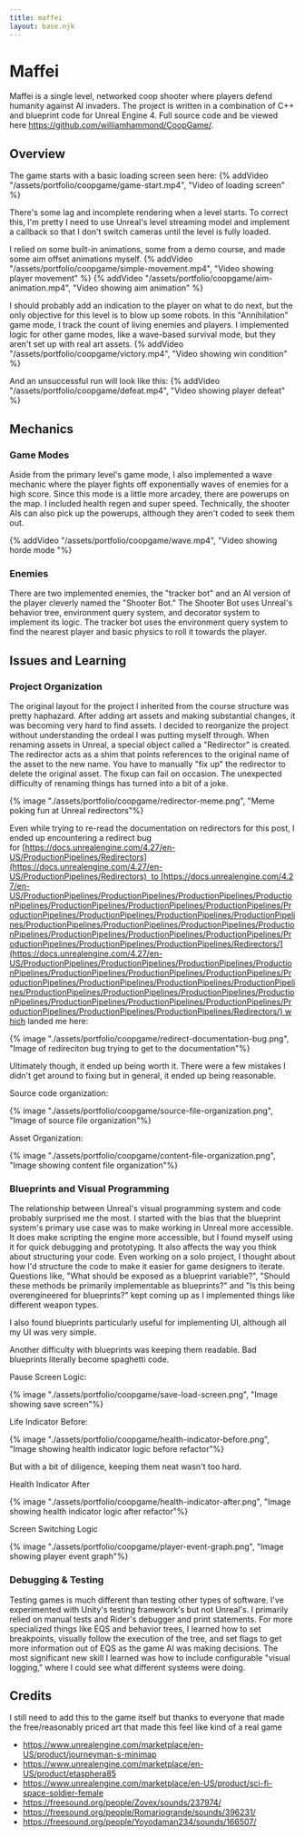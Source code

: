 ```yaml
---
title: maffei
layout: base.njk
---
```


# Maffei

Maffei is a single level, networked coop shooter where players defend humanity against AI invaders.
The project is written in a combination of C++ and blueprint code for Unreal Engine 4.
Full source code and be viewed here https://github.com/williamhammond/CoopGame/.

## Overview

The game starts with a basic loading screen seen here:
{% addVideo "/assets/portfolio/coopgame/game-start.mp4", "Video of loading screen"  %}

There's some lag and incomplete rendering when a level starts.
To correct this, I'm pretty I need to use Unreal's level streaming model and implement a callback so that I don't switch cameras until the level is fully loaded.

I relied on some built-in animations, some from a demo course, and made some aim offset animations myself.
{% addVideo "/assets/portfolio/coopgame/simple-movement.mp4", "Video showing player movement" %}
{% addVideo "/assets/portfolio/coopgame/aim-animation.mp4", "Video showing aim animation" %}

I should probably add an indication to the player on what to do next, but the only objective for this level is to blow up some robots.
In this "Annihilation" game mode, I track the count of living enemies and players.
I implemented logic for other game modes, like a wave-based survival mode, but they aren't set up with real art assets.
{% addVideo "/assets/portfolio/coopgame/victory.mp4", "Video showing win condition" %}

And an unsuccessful run will look like this:
{% addVideo "/assets/portfolio/coopgame/defeat.mp4", "Video showing player defeat" %}

## Mechanics

### **Game Modes**

Aside from the primary level's game mode, I also implemented a wave mechanic where the player fights off exponentially waves of enemies for a high score.
Since this mode is a little more arcadey, there are powerups on the map.
I included health regen and super speed.
Technically, the shooter AIs can also pick up the powerups, although they aren't coded to seek them out.

{% addVideo "/assets/portfolio/coopgame/wave.mp4", "Video showing horde mode "%}

### Enemies

There are two implemented enemies, the "tracker bot" and an AI version of the player cleverly named the "Shooter Bot."
The Shooter Bot uses Unreal's behavior tree, environment query system, and decorator system to implement its logic.
The tracker bot uses the environment query system to find the nearest player and basic physics to roll it towards the player.

## Issues and Learning

### **Project Organization**

The original layout for the project I inherited from the course structure was pretty haphazard.
After adding art assets and making substantial changes, it was becoming very hard to find assets.
I decided to reorganize the project without understanding the ordeal I was putting myself through.
When renaming assets in Unreal, a special object called a "Redirector" is created.
The redirector acts as a shim that points references to the original name of the asset to the new name.
You have to manually "fix up" the redirector to delete the original asset.
The fixup can fail on occasion. The unexpected difficulty of renaming things has turned into a bit of a joke.

{% image "./assets/portfolio/coopgame/redirector-meme.png", "Meme poking fun at Unreal redirectors"%}


Even while trying to re-read the documentation on redirectors for this post, I ended up encountering a redirect bug for [https://docs.unrealengine.com/4.27/en-US/ProductionPipelines/Redirectors](https://docs.unrealengine.com/4.27/en-US/ProductionPipelines/Redirectors)  to [https://docs.unrealengine.com/4.27/en-US/ProductionPipelines/ProductionPipelines/ProductionPipelines/ProductionPipelines/ProductionPipelines/ProductionPipelines/ProductionPipelines/ProductionPipelines/ProductionPipelines/ProductionPipelines/ProductionPipelines/ProductionPipelines/ProductionPipelines/ProductionPipelines/ProductionPipelines/ProductionPipelines/ProductionPipelines/ProductionPipelines/ProductionPipelines/ProductionPipelines/ProductionPipelines/Redirectors/](https://docs.unrealengine.com/4.27/en-US/ProductionPipelines/ProductionPipelines/ProductionPipelines/ProductionPipelines/ProductionPipelines/ProductionPipelines/ProductionPipelines/ProductionPipelines/ProductionPipelines/ProductionPipelines/ProductionPipelines/ProductionPipelines/ProductionPipelines/ProductionPipelines/ProductionPipelines/ProductionPipelines/ProductionPipelines/ProductionPipelines/ProductionPipelines/ProductionPipelines/ProductionPipelines/Redirectors/) which landed me here:

{% image "./assets/portfolio/coopgame/redirect-documentation-bug.png", "Image of redireciton bug trying to get to the documentation"%}

Ultimately though, it ended up being worth it.
There were a few mistakes I didn't get around to fixing but in general, it ended up being reasonable.

Source code organization:

{% image "./assets/portfolio/coopgame/source-file-organization.png", "Image of source file organization"%}

Asset Organization:

{% image "./assets/portfolio/coopgame/content-file-organization.png", "Image showing content file organization"%}

### Blueprints and Visual Programming

The relationship between Unreal's visual programming system and code probably surprised me the most.
I started with the bias that the blueprint system's primary use case was to make working in Unreal more accessible.
It does make scripting the engine more accessible, but I found myself using it for quick debugging and prototyping.
It also affects the way you think about structuring your code.
Even working on a solo project, I thought about how I'd structure the code to make it easier for game designers to iterate.
Questions like, "What should be exposed as a blueprint variable?", "Should these methods be primarily implementable as blueprints?" and "Is this being overengineered for blueprints?" kept coming up as I implemented things like different weapon types.

I also found blueprints particularly useful for implementing UI, although all my UI was very simple.

Another difficulty with blueprints was keeping them readable.
Bad blueprints literally become spaghetti code.

Pause Screen Logic:

{% image "./assets/portfolio/coopgame/save-load-screen.png", "Image showing save screen"%}

Life Indicator Before:

{% image "./assets/portfolio/coopgame/health-indicator-before.png", "Image showing health indicator logic before refactor"%}

But with a bit of diligence, keeping them neat wasn't too hard.

Health Indicator After

{% image "./assets/portfolio/coopgame/health-indicator-after.png", "Image showing health indicator logic after refactor"%}

Screen Switching Logic

{% image "./assets/portfolio/coopgame/player-event-graph.png", "Image showing player event graph"%}

### **Debugging & Testing**

Testing games is much different than testing other types of software.
I've experimented with Unity's testing framework's but not Unreal's.
I primarily relied on manual tests and Rider's debugger and print statements.
For more specialized things like EQS and behavior trees, I learned how to set breakpoints, visually follow the execution of the tree, and set flags to get more information out of EQS as the game AI was making decisions.
The most significant new skill I learned was how to include configurable "visual logging," where I could see what different systems were doing.

## Credits

I still need to add this to the game itself but thanks to everyone that made the free/reasonably priced art that made this feel like kind of a real game

- https://www.unrealengine.com/marketplace/en-US/product/journeyman-s-minimap
- https://www.unrealengine.com/marketplace/en-US/product/etasphera85
- https://www.unrealengine.com/marketplace/en-US/product/sci-fi-space-soldier-female
- https://freesound.org/people/Zovex/sounds/237974/
- https://freesound.org/people/Romariogrande/sounds/396231/
- https://freesound.org/people/Yoyodaman234/sounds/166507/
